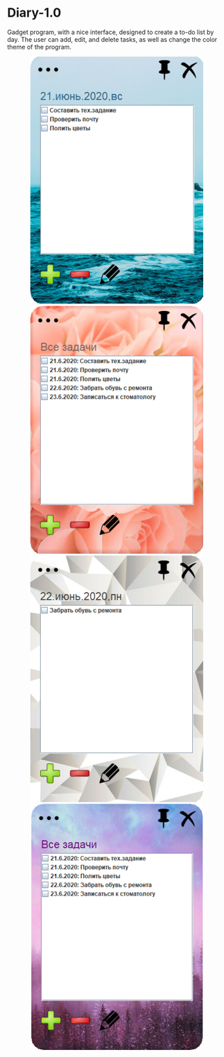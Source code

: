 # Diary-1.0
Gadget program, with a nice interface, designed to create a to-do list by day. The user can add, edit, and delete tasks, as well as change the color theme of the program.

<p align="center">
<img src="resources/screenshot1.png" alt="screenshot1" width="400">
<img src="resources/screenshot2.png" alt="screenshot2" width="400">
<img src="resources/screenshot3.png" alt="screenshot3" width="400">
<img src="resources/screenshot4.png" alt="screenshot4" width="400">
</p>
